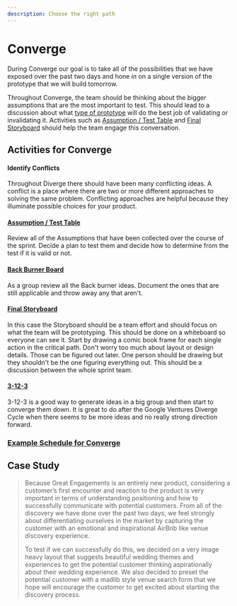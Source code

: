 ```yaml
---
description: Choose the right path
---
```


# Converge

During Converge our goal is to take all of the possibilities that we have exposed over the past two days and hone in on a single version of the prototype that we will build tomorrow.

Throughout Converge, the team should be thinking about the bigger assumptions that are the most important to test. This should lead to a discussion about what [type of prototype](../prototype-quickly-build-the-right-path.md#activities-for-prototype) will do the best job of validating or invalidating it. Activities such as [Assumption / Test Table](exercises/assumptions-test-board.md) and [Final Storyboard](./#final-storyboard) should help the team engage this conversation.

## Activities for Converge

#### Identify Conflicts

Throughout Diverge there should have been many conflicting ideas. A conflict is a place where there are two or more different approaches to solving the same problem. Conflicting approaches are helpful because they illuminate possible choices for your product.

#### [Assumption / Test Table](exercises/assumptions-test-board.md)

Review all of the Assumptions that have been collected over the course of the sprint. Decide a plan to test them and decide how to determine from the test if it is valid or not.

#### [Back Burner Board](exercises/back-burner-board.md)

As a group review all the Back burner ideas. Document the ones that are still applicable and throw away any that aren't.

#### [Final Storyboard](exercises/storyboards.md)

In this case the Storyboard should be a team effort and should focus on what the team will be prototyping. This should be done on a whiteboard so everyone can see it. Start by drawing a comic book frame for each single action in the critical path. Don't worry too much about layout or design details. Those can be figured out later. One person should be drawing but they shouldn't be the one figuring everything out. This should be a discussion between the whole sprint team.

#### [3-12-3](exercises/3-12-3.md)

3-12-3 is a good way to generate ideas in a big group and then start to converge them down. It is great to do after the Google Ventures Diverge Cycle when there seems to be more ideas and no really strong direction forward.

### [Example Schedule for Converge](example-schedule-for-converge.md)

## Case Study

> Because Great Engagements is an entirely new product, considering a customer’s first encounter and reaction to the product is very important in terms of understanding positioning and how to successfully communicate with potential customers. From all of the discovery we have done over the past two days, we feel strongly about differentiating ourselves in the market by capturing the customer with an emotional and inspirational AirBnb like venue discovery experience.
>
> To test if we can successfully do this, we decided on a very image heavy layout that suggests beautiful wedding themes and experiences to get the potential customer thinking aspirationally about their wedding experience. We also decided to preset the potential customer with a madlib style venue search form that we hope will encourage the customer to get excited about starting the discovery process.

